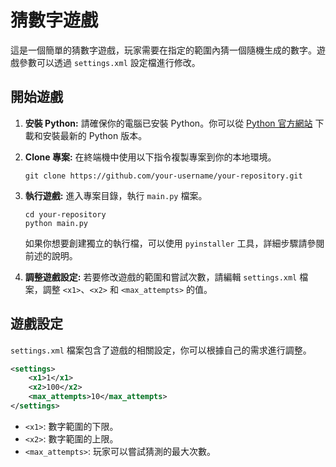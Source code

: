 # 猜數字遊戲

這是一個簡單的猜數字遊戲，玩家需要在指定的範圍內猜一個隨機生成的數字。遊戲參數可以透過 `settings.xml` 設定檔進行修改。

## 開始遊戲

1. **安裝 Python:**
   請確保你的電腦已安裝 Python。你可以從 [Python 官方網站](https://www.python.org/downloads/) 下載和安裝最新的 Python 版本。

2. **Clone 專案:**
   在終端機中使用以下指令複製專案到你的本地環境。
   ```
   git clone https://github.com/your-username/your-repository.git
   ```

3. **執行遊戲:**
   進入專案目錄，執行 `main.py` 檔案。
   ```
   cd your-repository
   python main.py
   ```

   如果你想要創建獨立的執行檔，可以使用 `pyinstaller` 工具，詳細步驟請參閱前述的說明。

4. **調整遊戲設定:**
   若要修改遊戲的範圍和嘗試次數，請編輯 `settings.xml` 檔案，調整 `<x1>`、`<x2>` 和 `<max_attempts>` 的值。

## 遊戲設定

`settings.xml` 檔案包含了遊戲的相關設定，你可以根據自己的需求進行調整。

```xml
<settings>
    <x1>1</x1>
    <x2>100</x2>
    <max_attempts>10</max_attempts>
</settings>
```

- `<x1>`: 數字範圍的下限。
- `<x2>`: 數字範圍的上限。
- `<max_attempts>`: 玩家可以嘗試猜測的最大次數。
